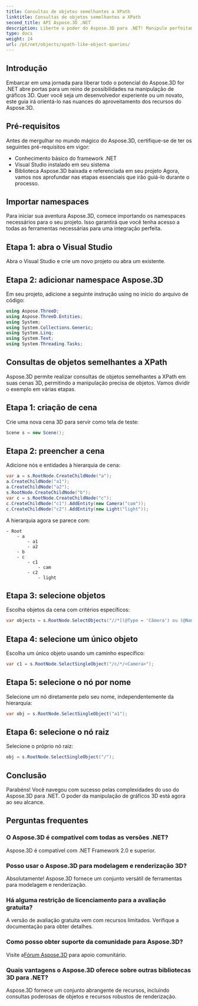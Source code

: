 ```yaml
---
title: Consultas de objetos semelhantes a XPath
linktitle: Consultas de objetos semelhantes a XPath
second_title: API Aspose.3D .NET
description: Liberte o poder do Aspose.3D para .NET! Manipule perfeitamente gráficos 3D com consultas semelhantes a XPath. Baixe agora para uma experiência revolucionária.
type: docs
weight: 24
url: /pt/net/objects/xpath-like-object-queries/
---
```

## Introdução
Embarcar em uma jornada para liberar todo o potencial do Aspose.3D for .NET abre portas para um reino de possibilidades na manipulação de gráficos 3D. Quer você seja um desenvolvedor experiente ou um novato, este guia irá orientá-lo nas nuances do aproveitamento dos recursos do Aspose.3D.
## Pré-requisitos
Antes de mergulhar no mundo mágico do Aspose.3D, certifique-se de ter os seguintes pré-requisitos em vigor:
- Conhecimento básico do framework .NET
- Visual Studio instalado em seu sistema
- Biblioteca Aspose.3D baixada e referenciada em seu projeto
Agora, vamos nos aprofundar nas etapas essenciais que irão guiá-lo durante o processo.
## Importar namespaces
Para iniciar sua aventura Aspose.3D, comece importando os namespaces necessários para o seu projeto. Isso garantirá que você tenha acesso a todas as ferramentas necessárias para uma integração perfeita.
## Etapa 1: abra o Visual Studio
Abra o Visual Studio e crie um novo projeto ou abra um existente.
## Etapa 2: adicionar namespace Aspose.3D
Em seu projeto, adicione a seguinte instrução using no início do arquivo de código:
```csharp
using Aspose.ThreeD;
using Aspose.ThreeD.Entities;
using System;
using System.Collections.Generic;
using System.Linq;
using System.Text;
using System.Threading.Tasks;
```
## Consultas de objetos semelhantes a XPath
Aspose.3D permite realizar consultas de objetos semelhantes a XPath em suas cenas 3D, permitindo a manipulação precisa de objetos. Vamos dividir o exemplo em várias etapas.
## Etapa 1: criação de cena
Crie uma nova cena 3D para servir como tela de teste:
```csharp
Scene s = new Scene();
```
## Etapa 2: preencher a cena
Adicione nós e entidades à hierarquia de cena:
```csharp
var a = s.RootNode.CreateChildNode("a");
a.CreateChildNode("a1");
a.CreateChildNode("a2");
s.RootNode.CreateChildNode("b");
var c = s.RootNode.CreateChildNode("c");
c.CreateChildNode("c1").AddEntity(new Camera("cam"));
c.CreateChildNode("c2").AddEntity(new Light("light"));
```
A hierarquia agora se parece com:
```
- Root
    - a
        - a1
        - a2
    - b
    - c
        - c1
            - cam
        - c2
            - light
```
## Etapa 3: selecione objetos
Escolha objetos da cena com critérios específicos:
```csharp
var objects = s.RootNode.SelectObjects("//*[(@Type = 'Câmera') ou (@Name = 'luz')]");
```
## Etapa 4: selecione um único objeto
Escolha um único objeto usando um caminho específico:
```csharp
var c1 = s.RootNode.SelectSingleObject("/c/*/<Camera>");
```
## Etapa 5: selecione o nó por nome
Selecione um nó diretamente pelo seu nome, independentemente da hierarquia:
```csharp
var obj = s.RootNode.SelectSingleObject("a1");
```
## Etapa 6: selecione o nó raiz
Selecione o próprio nó raiz:
```csharp
obj = s.RootNode.SelectSingleObject("/");
```
## Conclusão
Parabéns! Você navegou com sucesso pelas complexidades do uso do Aspose.3D para .NET. O poder da manipulação de gráficos 3D está agora ao seu alcance.
## Perguntas frequentes
### O Aspose.3D é compatível com todas as versões .NET?
Aspose.3D é compatível com .NET Framework 2.0 e superior.
### Posso usar o Aspose.3D para modelagem e renderização 3D?
Absolutamente! Aspose.3D fornece um conjunto versátil de ferramentas para modelagem e renderização.
### Há alguma restrição de licenciamento para a avaliação gratuita?
A versão de avaliação gratuita vem com recursos limitados. Verifique a documentação para obter detalhes.
### Como posso obter suporte da comunidade para Aspose.3D?
 Visite a[Fórum Aspose.3D](https://forum.aspose.com/c/3d/18) para apoio comunitário.
### Quais vantagens o Aspose.3D oferece sobre outras bibliotecas 3D para .NET?
Aspose.3D fornece um conjunto abrangente de recursos, incluindo consultas poderosas de objetos e recursos robustos de renderização.